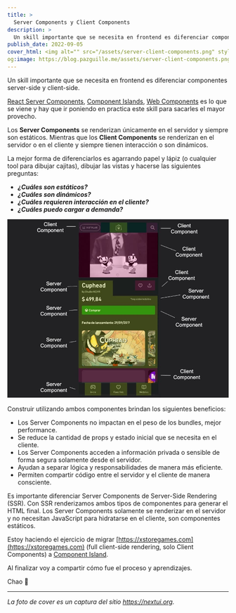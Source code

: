 ```yaml
---
title: >
  Server Components y Client Components
description: >
  Un skill importante que se necesita en frontend es diferenciar componentes server-side y client-side.
publish_date: 2022-09-05
cover_html: <img alt="" src="/assets/server-client-components.png" style="margin:0 auto;" width="592px" height="359px">
og:image: https://blog.pazguille.me/assets/server-client-components.png
---
```


Un skill importante que se necesita en frontend es diferenciar componentes server-side y client-side.

[React Server Components](https://nextjs.org/docs/advanced-features/react-18/server-components), [Component Islands](https://www.patterns.dev/posts/islands-architecture/), [Web Components](https://web.dev/i18n/es/declarative-shadow-dom/) es lo que se viene y hay que ir poniendo en practica este skill para sacarles el mayor provecho.

Los **Server Components** se renderizan únicamente en el servidor y siempre son estáticos.
Mientras que los **Client Components** se renderizan en el servidor o en el cliente y siempre tienen interacción o son dinámicos.

La mejor forma de diferenciarlos es agarrando papel y lápiz (o cualquier tool para dibujar cajitas), dibujar las vistas y hacerse las siguientes preguntas:

- ***¿Cuáles son estáticos?***
- ***¿Cuáles son dinámicos?***
- ***¿Cuáles requieren interacción en el cliente?***
- ***¿Cuáles puedo cargar a demanda?***

![Análisis de los componentes Server y Client que componen el sitio xstoregames.com](/assets/server-client-anatomy.jpg)

Construir utilizando ambos componentes brindan los siguientes beneficios:

- Los Server Components no impactan en el peso de los bundles, mejor performance.
- Se reduce la cantidad de props y estado inicial que se necesita en el cliente.
- Los Server Components acceden a información privada o sensible de forma segura solamente desde el servidor.
- Ayudan a separar lógica y responsabilidades de manera más eficiente.
- Permiten compartir código entre el servidor y el cliente de manera consciente.

Es importante diferenciar Server Components de Server-Side Rendering (SSR). Con SSR renderizamos ambos tipos de componentes para generar el HTML final. Los Server Components solamente se renderizar en el servidor y no necesitan JavaScript para hidratarse en el cliente, son componentes estáticos.

Estoy haciendo el ejercicio de migrar [https://xstoregames.com](https://xstoregames.com) (full client-side rendering, solo Client Components) a [Component Island](https://blog.pazguille.me/2022/por-que-me-copa-islands-architecture).

Al finalizar voy a compartir cómo fue el proceso y aprendizajes.


Chao 🚀

---

*La foto de cover es un captura del sitio <a href="https://nextui.org/">https://nextui.org</a>.*
